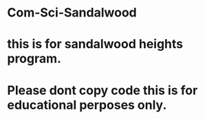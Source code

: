 # Com-Sci-Sandalwood
# this is for sandalwood heights program. 
# Please dont copy code this is for educational perposes only.

